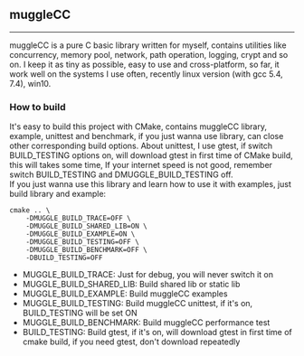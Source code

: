 ## muggleCC
****
muggleCC is a pure C basic library written for myself, contains utilities like concurrency, memory pool, network, path operation, logging, crypt and so on. I keep it as tiny as possible, easy to use and cross-platform, so far, it work well on the systems I use often, recently linux version (with gcc 5.4, 7.4), win10.  

### How to build
It's easy to build this project with CMake, contains muggleCC library, example, unittest and benchmark, if you just wanna use library, can close other corresponding build options. 
About unittest, I use gtest, if switch BUILD_TESTING options on, will download gtest in first time of CMake build, this will takes some time, If your internet speed is not good, remember switch BUILD_TESTING and DMUGGLE_BUILD_TESTING off.  
If you just wanna use this library and learn how to use it with examples, just build library and example:  
```
cmake .. \
    -DMUGGLE_BUILD_TRACE=OFF \
    -DMUGGLE_BUILD_SHARED_LIB=ON \
    -DMUGGLE_BUILD_EXAMPLE=ON \
    -DMUGGLE_BUILD_TESTING=OFF \
    -DMUGGLE_BUILD_BENCHMARK=OFF \
    -DBUILD_TESTING=OFF
```
* MUGGLE_BUILD_TRACE: Just for debug, you will never switch it on   
* MUGGLE_BUILD_SHARED_LIB: Build shared lib or static lib   
* MUGGLE_BUILD_EXAMPLE: Build muggleCC examples   
* MUGGLE_BUILD_TESTING: Build muggleCC unittest, if it's on, BUILD_TESTING will be set ON   
* MUGGLE_BUILD_BENCHMARK: Build muggleCC performance test   
* BUILD_TESTING: Build gtest, if it's on, will download gtest in first time of cmake build, if you need gtest, don't download repeatedly   
